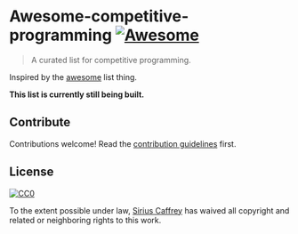 # Awesome-competitive-programming  [![Awesome](https://cdn.rawgit.com/sindresorhus/awesome/d7305f38d29fed78fa85652e3a63e154dd8e8829/media/badge.svg)](https://github.com/imcaffrey/awesome-competitive-programming)

> A curated list for competitive programming.

Inspired by the [awesome](https://github.com/sindresorhus/awesome) list thing.

**This list is currently still being built.**

## Contribute

Contributions welcome! Read the [contribution guidelines](contributing.md) first.

## License

[![CC0](http://i.creativecommons.org/p/zero/1.0/88x31.png)](http://creativecommons.org/publicdomain/zero/1.0/)

To the extent possible under law, [Sirius Caffrey](https://github.com/imcaffrey) has waived all copyright and related or neighboring rights to this work.
